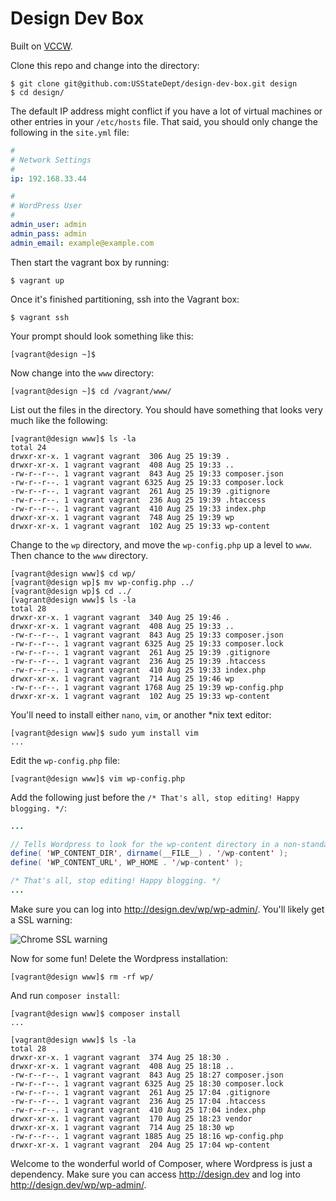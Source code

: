 # Design Dev Box

Built on [VCCW](http://vccw.cc/).

Clone this repo and change into the directory:

```
$ git clone git@github.com:USStateDept/design-dev-box.git design
$ cd design/
```

The default IP address might conflict if you have a lot of virtual machines or
other entries in your `/etc/hosts` file. That said, you should only change the
following in the `site.yml` file:

```yml
#
# Network Settings
#
ip: 192.168.33.44

#
# WordPress User
#
admin_user: admin
admin_pass: admin
admin_email: example@example.com
```

Then start the vagrant box by running:

```
$ vagrant up
```

Once it's finished partitioning, ssh into the Vagrant box:

```
$ vagrant ssh
```

Your prompt should look something like this:

```
[vagrant@design ~]$
```

Now change into the `www` directory:

```
[vagrant@design ~]$ cd /vagrant/www/
```

List out the files in the directory. You should have something that looks very much like the following:

```
[vagrant@design www]$ ls -la
total 24
drwxr-xr-x. 1 vagrant vagrant  306 Aug 25 19:39 .
drwxr-xr-x. 1 vagrant vagrant  408 Aug 25 19:33 ..
-rw-r--r--. 1 vagrant vagrant  843 Aug 25 19:33 composer.json
-rw-r--r--. 1 vagrant vagrant 6325 Aug 25 19:33 composer.lock
-rw-r--r--. 1 vagrant vagrant  261 Aug 25 19:39 .gitignore
-rw-r--r--. 1 vagrant vagrant  236 Aug 25 19:39 .htaccess
-rw-r--r--. 1 vagrant vagrant  410 Aug 25 19:33 index.php
drwxr-xr-x. 1 vagrant vagrant  748 Aug 25 19:39 wp
drwxr-xr-x. 1 vagrant vagrant  102 Aug 25 19:33 wp-content
```

Change to the `wp` directory, and move the `wp-config.php` up a level to `www`. Then chance to the `www` directory.

```
[vagrant@design www]$ cd wp/
[vagrant@design wp]$ mv wp-config.php ../
[vagrant@design wp]$ cd ../
[vagrant@design www]$ ls -la
total 28
drwxr-xr-x. 1 vagrant vagrant  340 Aug 25 19:46 .
drwxr-xr-x. 1 vagrant vagrant  408 Aug 25 19:33 ..
-rw-r--r--. 1 vagrant vagrant  843 Aug 25 19:33 composer.json
-rw-r--r--. 1 vagrant vagrant 6325 Aug 25 19:33 composer.lock
-rw-r--r--. 1 vagrant vagrant  261 Aug 25 19:39 .gitignore
-rw-r--r--. 1 vagrant vagrant  236 Aug 25 19:39 .htaccess
-rw-r--r--. 1 vagrant vagrant  410 Aug 25 19:33 index.php
drwxr-xr-x. 1 vagrant vagrant  714 Aug 25 19:46 wp
-rw-r--r--. 1 vagrant vagrant 1768 Aug 25 19:39 wp-config.php
drwxr-xr-x. 1 vagrant vagrant  102 Aug 25 19:33 wp-content
```

You'll need to install either `nano`, `vim`, or another \*nix text editor:

```
[vagrant@design www]$ sudo yum install vim
...

```

Edit the `wp-config.php` file:
```
[vagrant@design www]$ vim wp-config.php
```

Add the following just before the `/* That's all, stop editing! Happy blogging. */`:

```java
...

// Tells Wordpress to look for the wp-content directory in a non-standard location
define( 'WP_CONTENT_DIR', dirname(__FILE__) . '/wp-content' );
define( 'WP_CONTENT_URL', WP_HOME . '/wp-content' );

/* That's all, stop editing! Happy blogging. */
...
```

Make sure you can log into http://design.dev/wp/wp-admin/. You'll likely get a SSL warning:

![Chrome SSL warning](https://github.com/USStateDept/design-dev-box/blob/master/sec-warning.jpg)

Now for some fun! Delete the Wordpress installation:

```
[vagrant@design www]$ rm -rf wp/
```

And run `composer install`:

```
[vagrant@design www]$ composer install
...

[vagrant@design www]$ ls -la
total 28
drwxr-xr-x. 1 vagrant vagrant  374 Aug 25 18:30 .
drwxr-xr-x. 1 vagrant vagrant  408 Aug 25 18:18 ..
-rw-r--r--. 1 vagrant vagrant  843 Aug 25 18:27 composer.json
-rw-r--r--. 1 vagrant vagrant 6325 Aug 25 18:30 composer.lock
-rw-r--r--. 1 vagrant vagrant  261 Aug 25 17:04 .gitignore
-rw-r--r--. 1 vagrant vagrant  236 Aug 25 17:04 .htaccess
-rw-r--r--. 1 vagrant vagrant  410 Aug 25 17:04 index.php
drwxr-xr-x. 1 vagrant vagrant  170 Aug 25 18:23 vendor
drwxr-xr-x. 1 vagrant vagrant  714 Aug 25 18:30 wp
-rw-r--r--. 1 vagrant vagrant 1885 Aug 25 18:16 wp-config.php
drwxr-xr-x. 1 vagrant vagrant  204 Aug 25 17:04 wp-content
```

Welcome to the wonderful world of Composer, where Wordpress is just a dependency. Make sure you can access http://design.dev and log into http://design.dev/wp/wp-admin/.
